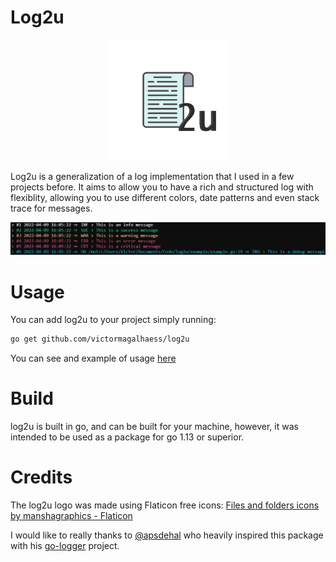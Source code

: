 # Log2u
<p align="center">
  <img src="https://github.com/victormagalhaess/log2u/blob/main/public/log2u.png?raw=true" width="200" alt="Log2u Logo">
</p>

Log2u is a generalization of a log implementation that I used in a few projects before.
It aims to allow you to have a rich and structured log with flexiblity, allowing you to use different colors, date patterns
and even stack trace for messages.

<p align="center">
  <img src="https://github.com/victormagalhaess/log2u/blob/main/public/example.png?raw=true" alt="Log2u logs on terminal">
</p>

# Usage

You can add log2u to your project simply running:
```sh
go get github.com/victormagalhaess/log2u
```

You can see and example of usage [here](https://github.com/victormagalhaess/log2u/blob/main/example/example.go)

# Build

log2u is built in go, and can be built for your machine, however, it was intended to be used as a package for go 1.13 or superior.

# Credits

The log2u logo was made using Flaticon free icons:
<a href="https://www.flaticon.com/br/icones-gratis/arquivos-e-pastas" title="arquivos e pastas ícones">Files and folders icons by manshagraphics - Flaticon</a>

I would like to really thanks to [@apsdehal](github.com/apsdehal) who heavily inspired this package with his [go-logger](https://github.com/apsdehal/go-logge) project.

